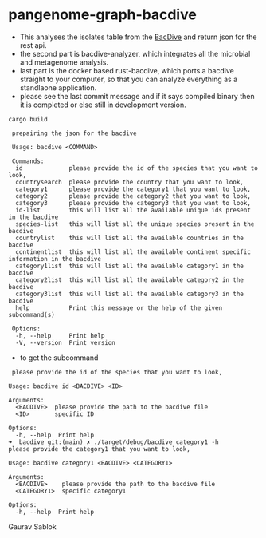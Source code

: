 # pangenome-graph-bacdive
- This analyses the isolates table from the [BacDive](https://bacdive.dsmz.de/) and return json for the rest api.
- the second part is bacdive-analyzer, which integrates all the microbial and metagenome analysis.
- last part is the docker based rust-bacdive, which ports a bacdive straight to your computer, so that you can analyze everything as a standlaone application.
- please see the last commit message and if it says compiled binary then it is completed or else still in development version.

 ```
 cargo build 
 ```
 
```
 prepairing the json for the bacdive

 Usage: bacdive <COMMAND>

 Commands:
  id             please provide the id of the species that you want to look,
  countrysearch  please provide the country that you want to look,
  category1      please provide the category1 that you want to look,
  category2      please provide the category2 that you want to look,
  category3      please provide the category3 that you want to look,
  id-list        this will list all the available unique ids present in the bacdive
  species-list   this will list all the unique species present in the bacdive
  countrylist    this will list all the available countries in the bacdive
  continentlist  this will list all the available continent specific information in the bacdive
  category1list  this will list all the available category1 in the bacdive
  category2list  this will list all the available category2 in the bacdive
  category3list  this will list all the available category3 in the bacdive
  help           Print this message or the help of the given subcommand(s)

 Options:
  -h, --help     Print help
  -V, --version  Print version

```

- to get the subcommand 

```
 please provide the id of the species that you want to look,

Usage: bacdive id <BACDIVE> <ID>

Arguments:
  <BACDIVE>  please provide the path to the bacdive file
  <ID>       specific ID

Options:
  -h, --help  Print help
➜  bacdive git:(main) ✗ ./target/debug/bacdive category1 -h
please provide the category1 that you want to look,

Usage: bacdive category1 <BACDIVE> <CATEGORY1>

Arguments:
  <BACDIVE>    please provide the path to the bacdive file
  <CATEGORY1>  specific category1

Options:
  -h, --help  Print help

```

Gaurav Sablok
